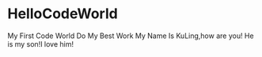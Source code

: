 # HelloCodeWorld
My First Code World
Do My Best Work
My Name Is KuLing,how are you!
He is my son!I love him!
